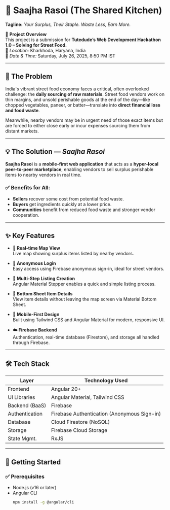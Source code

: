 # 🥘 Saajha Rasoi (The Shared Kitchen)

**Tagline:** *Your Surplus, Their Staple. Waste Less, Earn More.*

📢 **Project Overview**  
This project is a submission for **Tutedude’s Web Development Hackathon 1.0 – Solving for Street Food.**  
📍 *Location:* Kharkhoda, Haryana, India  
📅 *Date & Time:* Saturday, July 26, 2025, 8:50 PM IST

---

## 🚩 The Problem

India's vibrant street food economy faces a critical, often overlooked challenge: the **daily sourcing of raw materials**. Street food vendors work on thin margins, and unsold perishable goods at the end of the day—like chopped vegetables, paneer, or batter—translate into **direct financial loss and food waste**.

Meanwhile, nearby vendors may be in urgent need of those exact items but are forced to either close early or incur expenses sourcing them from distant markets.

---

## 💡 The Solution — *Saajha Rasoi*

**Saajha Rasoi** is a **mobile-first web application** that acts as a **hyper-local peer-to-peer marketplace**, enabling vendors to sell surplus perishable items to nearby vendors in real time.

### ✅ Benefits for All:
- **Sellers** recover some cost from potential food waste.
- **Buyers** get ingredients quickly at a lower price.
- **Communities** benefit from reduced food waste and stronger vendor cooperation.

---

## ✨ Key Features

- **📍 Real-time Map View**  
  Live map showing surplus items listed by nearby vendors.

- **🔐 Anonymous Login**  
  Easy access using Firebase anonymous sign-in, ideal for street vendors.

- **📝 Multi-Step Listing Creation**  
  Angular Material Stepper enables a quick and simple listing process.

- **📄 Bottom Sheet Item Details**  
  View item details without leaving the map screen via Material Bottom Sheet.

- **📱 Mobile-First Design**  
  Built using Tailwind CSS and Angular Material for modern, responsive UI.

- **☁️ Firebase Backend**  
  Authentication, real-time database (Firestore), and storage all handled through Firebase.

---

## 🛠️ Tech Stack

| Layer           | Technology Used                          |
|----------------|-------------------------------------------|
| Frontend        | Angular 20+                               |
| UI Libraries    | Angular Material, Tailwind CSS            |
| Backend (BaaS)  | Firebase                                  |
| Authentication | Firebase Authentication (Anonymous Sign-in) |
| Database        | Cloud Firestore (NoSQL)                  |
| Storage         | Firebase Cloud Storage                   |
| State Mgmt.     | RxJS                                      |

---

## 🚀 Getting Started

### ✅ Prerequisites

- Node.js (v16 or later)
- Angular CLI  
  ```bash
  npm install -g @angular/cli
